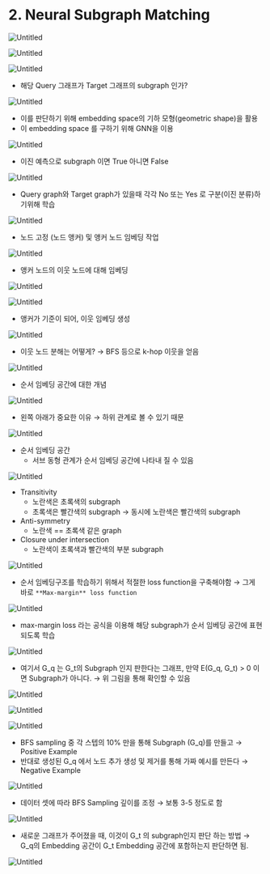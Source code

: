 # 2. Neural Subgraph Matching

![Untitled](2%20Neural%20Subgraph%20Matching%20e40e79c684c74343afa3715de832c033/Untitled.png)

![Untitled](2%20Neural%20Subgraph%20Matching%20e40e79c684c74343afa3715de832c033/Untitled%201.png)

![Untitled](2%20Neural%20Subgraph%20Matching%20e40e79c684c74343afa3715de832c033/Untitled%202.png)

- 해당 Query 그래프가 Target 그래프의 subgraph 인가?

![Untitled](2%20Neural%20Subgraph%20Matching%20e40e79c684c74343afa3715de832c033/Untitled%203.png)

- 이를 판단하기 위해 embedding space의 기하 모형(geometric shape)을 활용
- 이 embedding space 를 구하기 위해 GNN을 이용

![Untitled](2%20Neural%20Subgraph%20Matching%20e40e79c684c74343afa3715de832c033/Untitled%204.png)

- 이진 예측으로 subgraph 이면 True 아니면 False

![Untitled](2%20Neural%20Subgraph%20Matching%20e40e79c684c74343afa3715de832c033/Untitled%205.png)

- Query graph와 Target graph가 있을때 각각 No 또는 Yes 로 구분(이진 분류)하기위해 학습

![Untitled](2%20Neural%20Subgraph%20Matching%20e40e79c684c74343afa3715de832c033/Untitled%206.png)

- 노드 고정 (노드 앵커) 및 앵커 노드 임베딩 작업

![Untitled](2%20Neural%20Subgraph%20Matching%20e40e79c684c74343afa3715de832c033/Untitled%207.png)

- 앵커 노드의 이웃 노드에 대해 임베딩

![Untitled](2%20Neural%20Subgraph%20Matching%20e40e79c684c74343afa3715de832c033/Untitled%208.png)

![Untitled](2%20Neural%20Subgraph%20Matching%20e40e79c684c74343afa3715de832c033/Untitled%209.png)

- 앵커가 기준이 되어, 이웃 임베딩 생성

![Untitled](2%20Neural%20Subgraph%20Matching%20e40e79c684c74343afa3715de832c033/Untitled%2010.png)

- 이웃 노드 분해는 어떻게?
→ BFS 등으로 k-hop 이웃을 얻음

![Untitled](2%20Neural%20Subgraph%20Matching%20e40e79c684c74343afa3715de832c033/Untitled%2011.png)

- 순서 임베딩 공간에 대한 개념

![Untitled](2%20Neural%20Subgraph%20Matching%20e40e79c684c74343afa3715de832c033/Untitled%2012.png)

- 왼쪽 아래가 중요한 이유
→ 하위 관계로 볼 수 있기 때문

![Untitled](2%20Neural%20Subgraph%20Matching%20e40e79c684c74343afa3715de832c033/Untitled%2013.png)

- 순서 임베딩 공간
    - 서브 동형 관계가 순서 임베딩 공간에 나타내 질 수 있음

![Untitled](2%20Neural%20Subgraph%20Matching%20e40e79c684c74343afa3715de832c033/Untitled%2014.png)

- Transitivity
    - 노란색은 초록색의 subgraph
    - 초록색은 빨간색의 subgraph
    → 동시에 노란색은 빨간색의 subgraph
- Anti-symmetry
    - 노란색 == 초록색 같은 graph
- Closure under intersection
    - 노란색이 초록색과 빨간색의 부분 subgraph

![Untitled](2%20Neural%20Subgraph%20Matching%20e40e79c684c74343afa3715de832c033/Untitled%2015.png)

- 순서 임베딩구조를 학습하기 위해서 적절한 loss function을 구축해야함
→ 그게 바로 `**Max-margin** loss function`

![Untitled](2%20Neural%20Subgraph%20Matching%20e40e79c684c74343afa3715de832c033/Untitled%2016.png)

- max-margin loss 라는 공식을 이용해 해당 subgraph가 순서 임베딩 공간에 표현되도록 학습

![Untitled](2%20Neural%20Subgraph%20Matching%20e40e79c684c74343afa3715de832c033/Untitled%2017.png)

- 여기서 G_q 는 G_t의 Subgraph 인지 판한다는 그래프, 만약 E(G_q, G_t) > 0 이면 Subgraph가 아니다.
→ 위 그림을 통해 확인할 수 있음

![Untitled](2%20Neural%20Subgraph%20Matching%20e40e79c684c74343afa3715de832c033/Untitled%2018.png)

![Untitled](2%20Neural%20Subgraph%20Matching%20e40e79c684c74343afa3715de832c033/Untitled%2019.png)

![Untitled](2%20Neural%20Subgraph%20Matching%20e40e79c684c74343afa3715de832c033/Untitled%2020.png)

- BFS sampling 중 각 스텝의 10% 만을 통해 Subgraph (G_q)를 만들고
→ Positive Example
- 반대로 생성된 G_q 에서 노드 추가 생성 및 제거를 통해 가짜 예시를 만든다
→ Negative Example

![Untitled](2%20Neural%20Subgraph%20Matching%20e40e79c684c74343afa3715de832c033/Untitled%2021.png)

- 데이터 셋에 따라 BFS Sampling 깊이를 조정
→ 보통 3-5 정도로 함

![Untitled](2%20Neural%20Subgraph%20Matching%20e40e79c684c74343afa3715de832c033/Untitled%2022.png)

- 새로운 그래프가 주어졌을 때, 이것이 G_t 의 subgraph인지 판단 하는 방법
→ G_q의 Embedding 공간이 G_t Embedding 공간에 포함하는지 판단하면 됨.

![Untitled](2%20Neural%20Subgraph%20Matching%20e40e79c684c74343afa3715de832c033/Untitled%2023.png)